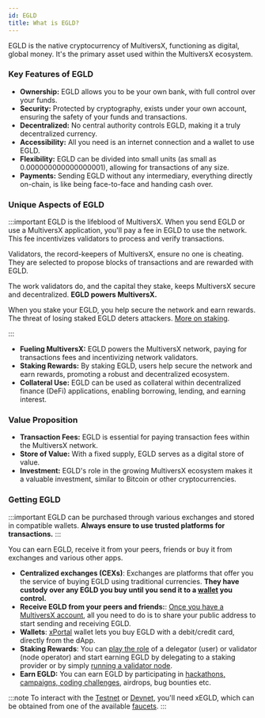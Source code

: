 ```yaml
---
id: EGLD
title: What is EGLD?
---
```


EGLD is the native cryptocurrency of MultiversX, functioning as digital, global money. It's the primary asset used within the MultiversX ecosystem.

### Key Features of EGLD

- **Ownership:** EGLD allows you to be your own bank, with full control over your funds.
- **Security:** Protected by cryptography, exists under your own account, ensuring the safety of your funds and transactions.
- **Decentralized:** No central authority controls EGLD, making it a truly decentralized currency.
- **Accessibility:** All you need is an internet connection and a wallet to use EGLD.
- **Flexibility:** EGLD can be divided into small units (as small as 0.000000000000000001), allowing for transactions of any size.
- **Payments:** Sending EGLD without any intermediary, everything directly on-chain, is like being face-to-face and handing cash over.

### Unique Aspects of EGLD

:::important
EGLD is the lifeblood of MultiversX. When you send EGLD or use a MultiversX application, you'll pay a fee in EGLD to use the network. This fee incentivizes validators to process and verify transactions.

Validators, the record-keepers of MultiversX, ensure no one is cheating. They are selected to propose blocks of transactions and are rewarded with EGLD.

The work validators do, and the capital they stake, keeps MultiversX secure and decentralized. **EGLD powers MultiversX.**

When you stake your EGLD, you help secure the network and earn rewards. The threat of losing staked EGLD deters attackers. [More on staking](/validators/staking).

:::

- **Fueling MultiversX:** EGLD powers the MultiversX network, paying for transactions fees and incentivizing network validators.
- **Staking Rewards:** By staking EGLD, users help secure the network and earn rewards, promoting a robust and decentralized ecosystem.
- **Collateral Use:** EGLD can be used as collateral within decentralized finance (DeFi) applications, enabling borrowing, lending, and earning interest.

### Value Proposition

- **Transaction Fees:** EGLD is essential for paying transaction fees within the MultiversX network.
- **Store of Value:** With a fixed supply, EGLD serves as a digital store of value.
- **Investment:** EGLD's role in the growing MultiversX ecosystem makes it a valuable investment, similar to Bitcoin or other cryptocurrencies.

### Getting EGLD

:::important
EGLD can be purchased through various exchanges and stored in compatible wallets. **Always ensure to use trusted platforms for transactions.**
:::

You can earn EGLD, receive it from your peers, friends or buy it from exchanges and various other apps.

- **Centralized exchanges (CEXs)**: Exchanges are platforms that offer you the service of buying EGLD using traditional currencies. **They have custody over any EGLD you buy until you send it to a [wallet](/wallet/overview) you control.**
- **Receive EGLD from your peers and friends:**: [Once you have a MultiversX account](/wallet/web-wallet), all you need to do is to share your public address to start sending and receiving EGLD.
- **Wallets**: [xPortal](https://xportal.com/) wallet lets you buy EGLD with a debit/credit card, directly from the dApp.
- **Staking Rewards**: You can [play the role](/learn/entities) of a delegator (user) or validator (node operator) and start earning EGLD by delegating to a staking provider or by simply [running a validator node](/validators/delegation-manager).
- **Earn EGLD:** You can earn EGLD by participating in [hackathons, campaigns, coding challenges](https://multiversx.com/events), airdrops, bug bounties etc.

:::note
To interact with the [Testnet](https://testnet-explorer.multiversx.com) or [Devnet](https://devnet-explorer.multiversx.com), you'll need xEGLD, which can be obtained from one of the available [faucets](/wallet/web-wallet.md#testnet-and-devnet-faucet).
:::
